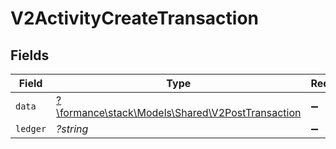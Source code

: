 # V2ActivityCreateTransaction


## Fields

| Field                                                                                        | Type                                                                                         | Required                                                                                     | Description                                                                                  |
| -------------------------------------------------------------------------------------------- | -------------------------------------------------------------------------------------------- | -------------------------------------------------------------------------------------------- | -------------------------------------------------------------------------------------------- |
| `data`                                                                                       | [?\formance\stack\Models\Shared\V2PostTransaction](../../Models/Shared/V2PostTransaction.md) | :heavy_minus_sign:                                                                           | N/A                                                                                          |
| `ledger`                                                                                     | *?string*                                                                                    | :heavy_minus_sign:                                                                           | N/A                                                                                          |